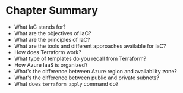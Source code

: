 # Chapter Summary

* What IaC stands for?
* What are the objectives of IaC?
* What are the principles of IaC?
* What are the tools and different approaches available for IaC?
* How does Terraform work?
* What type of templates do you recall from Terraform?
* How Azure IaaS is organized?
* What's the difference between Azure region and availability zone?
* What's the difference between public and private subnets?
* What does `terraform apply` command do?



